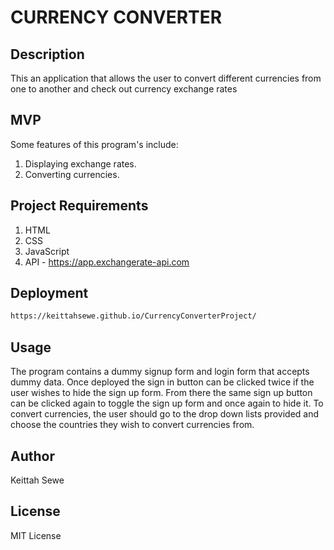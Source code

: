 # CURRENCY CONVERTER

## Description
This an application that allows the user to convert different currencies from one to another and check out currency exchange rates

## MVP
Some features of this program's include:
1. Displaying exchange rates.
2. Converting currencies.

## Project Requirements
1. HTML
2. CSS
3. JavaScript
4. API - https://app.exchangerate-api.com

## Deployment
```bash
https://keittahsewe.github.io/CurrencyConverterProject/
```
## Usage
The program contains a dummy signup form and login form that accepts dummy data. Once deployed the sign in button can be clicked twice if the user wishes to hide the sign up form. From there the same sign up button can be clicked again to toggle the sign up form and once again to hide it.
To convert currencies, the user should go to the drop down lists provided and choose the countries they wish to convert currencies from.

## Author
Keittah Sewe


## License
MIT License
